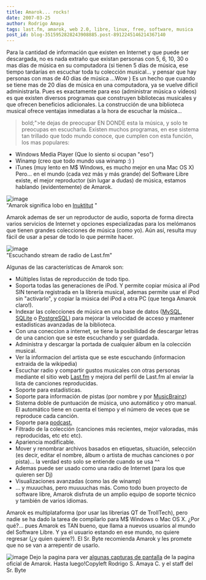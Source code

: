 ```yaml
---
title: Amarok... rocks!
date: 2007-03-25
author: Rodrigo Amaya
tags: last.fm, amarok, web 2.0, libre, linux, free, software, musica
post_id: blog-3515952828243908885.post-8912245146214367140
---
```


Para la cantidad de información que existen en Internet y que puede ser descargada, no es nada extraño que existan personas con 5, 6, 10, 30 o mas días de música en su computadora (si tienen 5 días de música, ese tiempo tardarías en escuchar toda tu colección musical... y pensar que hay personas con mas de 40 días de música ...Wow ) Es un hecho que cuando se tiene mas de 20 días de música en una computadora, ya se vuelve difícil administrarla. Pues es exactamente para eso (administrar música o vídeos) es que existen diversos programas que construyen bibliotecas musicales y que ofrecen beneficios adicionales. La construcción de una biblioteca musical ofrece ventajas inmediatas a la hora de escuchar la música...

> bold;">te dejas de preocupar EN DONDE esta la música, y solo te preocupas en
> escucharla.
Existen muchos programas, en ese sistema tan trillado que todo mundo conoce, que cumplen con esta función, los mas populares:

- Windows Media Player (Que lo siento si ocupan "eso")
- Winamp (creo que todo mundo usa winamp :) )
- iTunes (muy lento en M$ Windows, es mucho mejor en una Mac OS X)
Pero... en el mundo (cada vez más y más grande) del Software Libre existe, el mejor reproductor (sin lugar a dudas) de música, estamos hablando (evidentemente) de Amarok.

![image](https://bp3.blogger.com/_ayvorITawE4/RgaR4sDxhYI/AAAAAAAAANI/GyafMf7JSCE/s400/Amarok-icon.png)    
"Amarok significa lobo en
[Inuktitut](https://es.wikipedia.org/wiki/Inuktitut)
"

Amarok ademas de ser un reproductor de audio, soporta de forma directa varios servicios de Internet y opciones especializadas para los melómanos que tienen grandes colecciones de música (como yo). Aún así, resulta muy fácil de usar a pesar de todo lo que permite hacer.

![image](https://bp2.blogger.com/_ayvorITawE4/RgaYpcDxhZI/AAAAAAAAANQ/fNdaqLn6uAM/s320/lfm_001.jpg)    
"Escuchando stream de radio
de Last.fm"

Algunas de las características de Amarok son:

- Múltiples listas de reproducción de todo tipo.
- Soporta todas las generaciones de iPod. Y permite copiar música al iPod SIN tenerla registrada en la librería musical, ademas permite usar el iPod sin "activarlo", y copiar la música del iPod a otra PC (que tenga Amarok claro!).
- Indexar las colecciones de música en una base de datos ([MySQL](https://es.wikipedia.org/wiki/MySQL), [SQLite](https://es.wikipedia.org/wiki/SQLite) o [PostgreSQL](https://es.wikipedia.org/wiki/PostgreSQL)) para mejorar la velocidad de acceso y mantener estadisticas avanzadas de la biblioteca.
- Con una coneccion a internet, se tiene la posibilidad de descargar letras de una cancion que se este escuchando y ser guardada.
- Administra y descargar la portada de cualquier álbum en la colección musical.
- Ver la informacion del artista que se este escuchando (informacion extraida de la wikipedia)
- Escuchar radio y compartir gustos musicales con otras personas mediante el sitio web [Last.fm](https://rodrigoamaya.blogspot.com/2007/03/lastfm-una-revolucin-musical.html) y mejora del perfil de Last.fm al enviar la lista de canciones reproducidas.
- Soporte para estadísticas.
- Soporte para información de pistas (por nombre y por [MusicBrainz](https://en.wikipedia.org/wiki/MusicBrainz))
- Sistema doble de puntuación de música, uno automático y otro manual. El automático tiene en cuenta el tiempo y el número de veces que se reproduce cada canción.
- Soporte para [podcast.](https://es.wikipedia.org/wiki/Podcast)
- Filtrado de la colección (canciones más recientes, mejor valoradas, más reproducidas, etc etc etc).
- Apariencia modificable.
- Mover y renombrar archivos basados en etiquetas, situación, selección (es decir, editar el nombre, álbum o artista de muchas canciones o por pista)... la verdad esto solo se entiende cuando se usa ^^
- Ademas puede ser usado como una radio de Internet (para los que quieren ser Dj)
- Visualizaciones avanzadas (como las de winamp)
- ... y muuuchas, pero muuuuchas más.
Como todo buen proyecto de software libre, Amarok disfruta de un amplio equipo de soporte técnico y también de varios idiomas.

Amarok es multiplataforma (por usar las librerias QT de TrollTech), pero nadie se ha dado la tarea de compilarlo para M$ Windows o Mac OS X. ¿Por qué?... pues Amarok es TAN bueno, que llama a nuevos usuarios al mundo del Software Libre. Y ya el usuario estando en ese mundo, no quiere regresar (¿y quien quiere?). El Sr. Byte recomienda Amarok y les promete que no se van a arrepentir de usarlo.

![image](https://bp0.blogger.com/_ayvorITawE4/Rgaat8DxhaI/AAAAAAAAANY/W3l6E9wM_ro/s400/happytux.png)    Dejo la pagina para
ver [algunas capturas de pantalla](https://amarok.kde.org/d/en/index.php?q=gallery&g2_itemId=103) de la pagina oficial de Amarok. Hasta luego!Copyleft Rodrigo S. Amaya C. y el staff del Sr. Byte